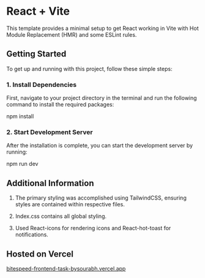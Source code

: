 # React + Vite

This template provides a minimal setup to get React working in Vite with Hot Module Replacement (HMR) and some ESLint rules.

## Getting Started

To get up and running with this project, follow these simple steps:

### 1. Install Dependencies

First, navigate to your project directory in the terminal and run the following command to install the required packages:

npm install

### 2. Start Development Server

After the installation is complete, you can start the development server by running:

npm run dev

## Additional Information

1. The primary styling was accomplished using TailwindCSS, ensuring styles are contained within respective files.

2. Index.css contains all global styling.

3. Used React-icons for rendering icons and React-hot-toast for notifications.

## Hosted on Vercel

[bitespeed-frontend-task-bysourabh.vercel.app](https://bitespeed-frontend-task-bysourabh.vercel.app/)
